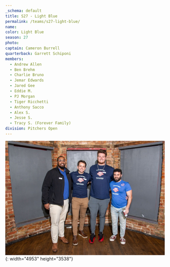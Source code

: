 ```yaml
---
_schema: default
title: S27 - Light Blue
permalink: /teams/s27-light-blue/
name:
color: Light Blue
season: 27
photo:
captain: Cameron Burrell
quarterback: Garrett Schiponi
members:
  - Andrew Allen
  - Ben Brehm
  - Charlie Bruno
  - Jemar Edwards
  - Jared Gee
  - Eddie M.
  - PJ Morgan
  - Tiger Ricchetti
  - Anthony Sacco
  - Alex S.
  - Jesse S.
  - Tracy S. (Forever Family)
division: Pitchers Open
---
```

![](/img/da2-7066.jpg){: width="4953" height="3538"}